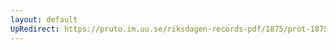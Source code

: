 ```yaml
---
layout: default
UpRedirect: https://pruto.im.uu.se/riksdagen-records-pdf/1875/prot-1875--fk--043/prot-1875--fk--043_041.pdf
---
```

